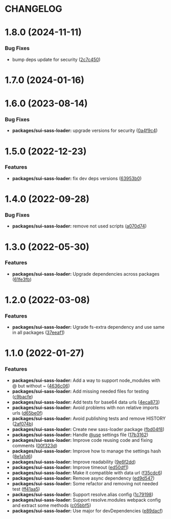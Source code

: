# CHANGELOG

# 1.8.0 (2024-11-11)


### Bug Fixes

* bump deps update for security ([2c7c450](https://github.com/SUI-Components/sui/commit/2c7c45062c35f1f6afb7bdc1b43b10403402be85))



# 1.7.0 (2024-01-16)



# 1.6.0 (2023-08-14)


### Bug Fixes

* **packages/sui-sass-loader:** upgrade versions for security ([0a4f9c4](https://github.com/SUI-Components/sui/commit/0a4f9c4defb7c9d6c2ec52b174f051320702f640))



# 1.5.0 (2022-12-23)


### Features

* **packages/sui-sass-loader:** fix dev deps versions ([63953b0](https://github.com/SUI-Components/sui/commit/63953b0254976c5fc0af52ea0d0760ba6cc5b500))



# 1.4.0 (2022-09-28)


### Bug Fixes

* **packages/sui-sass-loader:** remove not used scripts ([a070d74](https://github.com/SUI-Components/sui/commit/a070d744cc9cb6a6a7dc0b471e5d0bb4695dedda))



# 1.3.0 (2022-05-30)


### Features

* **packages/sui-sass-loader:** Upgrade dependencies across packages ([61fe3fb](https://github.com/SUI-Components/sui/commit/61fe3fb27fad3fd9cc3a07a74d506390dbd4c6c5))



# 1.2.0 (2022-03-08)


### Features

* **packages/sui-sass-loader:** Ugrade fs-extra dependency and use same in all packages ([37eeaf1](https://github.com/SUI-Components/sui/commit/37eeaf1536ed8cf3210fdc19a7bc22c346c3cffa))



# 1.1.0 (2022-01-27)


### Features

* **packages/sui-sass-loader:** Add a way to support node_modules with @ but without ~ ([4636c06](https://github.com/SUI-Components/sui/commit/4636c06c15926cd3ebb4c5ab94cef05a7b676cfe))
* **packages/sui-sass-loader:** Add missing needed files for testing ([c9bacfe](https://github.com/SUI-Components/sui/commit/c9bacfe4b3607b60d9c679d970b71e88e4bc350a))
* **packages/sui-sass-loader:** Add tests for base64 data urls ([4eca873](https://github.com/SUI-Components/sui/commit/4eca8732d62cdea2f757cf0786297f70624d99d8))
* **packages/sui-sass-loader:** Avoid problems with non relative imports urls ([d65be0f](https://github.com/SUI-Components/sui/commit/d65be0f479d3fe6a9e9be7eff156c8f59978151b))
* **packages/sui-sass-loader:** Avoid publishing tests and remove HISTORY ([2af074b](https://github.com/SUI-Components/sui/commit/2af074b441c9b343b172dc296e123ea4804a3fb7))
* **packages/sui-sass-loader:** Create new sass-loader package ([fbd04f8](https://github.com/SUI-Components/sui/commit/fbd04f89ef39b82c4e5172a137adf455f73add29))
* **packages/sui-sass-loader:** Handle [@use](https://github.com/use) settings file ([17b3162](https://github.com/SUI-Components/sui/commit/17b3162153d00c120e019a340ef19b9485b074cd))
* **packages/sui-sass-loader:** Improve code reusing code and fixing comments ([00f323d](https://github.com/SUI-Components/sui/commit/00f323d9f153304fa941ac35e453687b0df47fac))
* **packages/sui-sass-loader:** Improve how to manage the settings hash ([8e1a1d6](https://github.com/SUI-Components/sui/commit/8e1a1d648ab1d9cb58eb51716a3761c426e4cac0))
* **packages/sui-sass-loader:** Improve readability ([9e6f2dd](https://github.com/SUI-Components/sui/commit/9e6f2dd57bc688a6140e08d7461321e4db8fd454))
* **packages/sui-sass-loader:** Improve timeout ([ed50df1](https://github.com/SUI-Components/sui/commit/ed50df19d0cb5e5faa10dc00cce723b81962df30))
* **packages/sui-sass-loader:** Make it compatible with data url ([f35cdc6](https://github.com/SUI-Components/sui/commit/f35cdc6dc14ddcdec2013d62643a365b98fc9dfa))
* **packages/sui-sass-loader:** Remove async dependency ([ed9d547](https://github.com/SUI-Components/sui/commit/ed9d54734ee8f3f383666003780f8f6b77f6d7d4))
* **packages/sui-sass-loader:** Some refactor and removing not needed test ([ff41aa5](https://github.com/SUI-Components/sui/commit/ff41aa50670908fc7576367601df6d3e2d94a01d))
* **packages/sui-sass-loader:** Support resolve.alias config ([1c79198](https://github.com/SUI-Components/sui/commit/1c79198c11bc7dc425a4f99e1279478671c88492))
* **packages/sui-sass-loader:** Support resolve.modules webpack config and extract some methods ([c05bbf5](https://github.com/SUI-Components/sui/commit/c05bbf564e0603fd705706c2c50928f964e015ea))
* **packages/sui-sass-loader:** Use major for devDependencies ([e89dacf](https://github.com/SUI-Components/sui/commit/e89dacfe4a8c4c3e39b9b37bda630b6d483cf792))